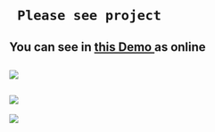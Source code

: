 # ` Please see project` 
You can see in [this Demo ](https://masoumeh-web.github.io/dropdown-js/) as online
---
![](https://img.shields.io/github/commit-activity/w/masoumeh-web/dropdown-js/master)
---
![](https://img.shields.io/github/:metric/:user/:repo)
---
![](https://img.shields.io/github/license/masoumeh-web/dropdown-js)
